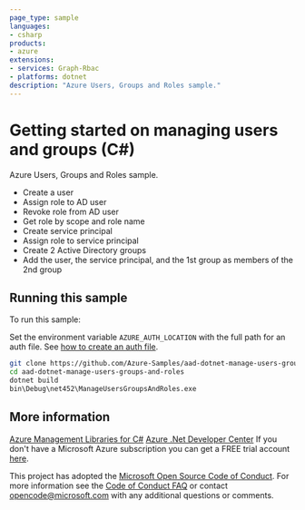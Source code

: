 ```yaml
---
page_type: sample
languages:
- csharp
products:
- azure
extensions:
- services: Graph-Rbac
- platforms: dotnet
description: "Azure Users, Groups and Roles sample."
---
```


# Getting started on managing users and groups (C#)

Azure Users, Groups and Roles sample.

- Create a user
- Assign role to AD user
- Revoke role from AD user
- Get role by scope and role name
- Create service principal
- Assign role to service principal
- Create 2 Active Directory groups
- Add the user, the service principal, and the 1st group as members of the 2nd group


## Running this sample

To run this sample:

Set the environment variable `AZURE_AUTH_LOCATION` with the full path for an auth file. See [how to create an auth file](https://github.com/Azure/azure-libraries-for-net/blob/master/AUTH.md).

```bash
git clone https://github.com/Azure-Samples/aad-dotnet-manage-users-groups-and-roles.git
cd aad-dotnet-manage-users-groups-and-roles
dotnet build
bin\Debug\net452\ManageUsersGroupsAndRoles.exe
```

## More information

[Azure Management Libraries for C#](https://github.com/Azure/azure-sdk-for-net/tree/Fluent)
[Azure .Net Developer Center](https://azure.microsoft.com/en-us/develop/net/)
If you don't have a Microsoft Azure subscription you can get a FREE trial account [here](http://go.microsoft.com/fwlink/?LinkId=330212).

This project has adopted the [Microsoft Open Source Code of Conduct](https://opensource.microsoft.com/codeofconduct/). For more information see the [Code of Conduct FAQ](https://opensource.microsoft.com/codeofconduct/faq/) or contact [opencode@microsoft.com](mailto:opencode@microsoft.com) with any additional questions or comments.
